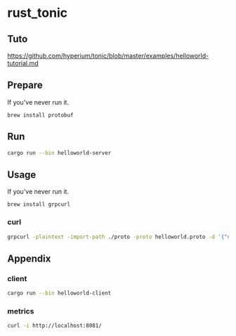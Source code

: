 # rust_tonic

## Tuto
https://github.com/hyperium/tonic/blob/master/examples/helloworld-tutorial.md

## Prepare
If you've never run it.
```
brew install protobuf
```

## Run
```sh
cargo run --bin helloworld-server
```
## Usage
If you've never run it.
```
brew install grpcurl
```
### curl
```sh
grpcurl -plaintext -import-path ./proto -proto helloworld.proto -d '{"name": "Tonic"}' '[::]:50051' helloworld.Greeter/SayHello
```

## Appendix
### client
```sh
cargo run --bin helloworld-client
```
### metrics
```sh
curl -i http://localhost:8081/
```

